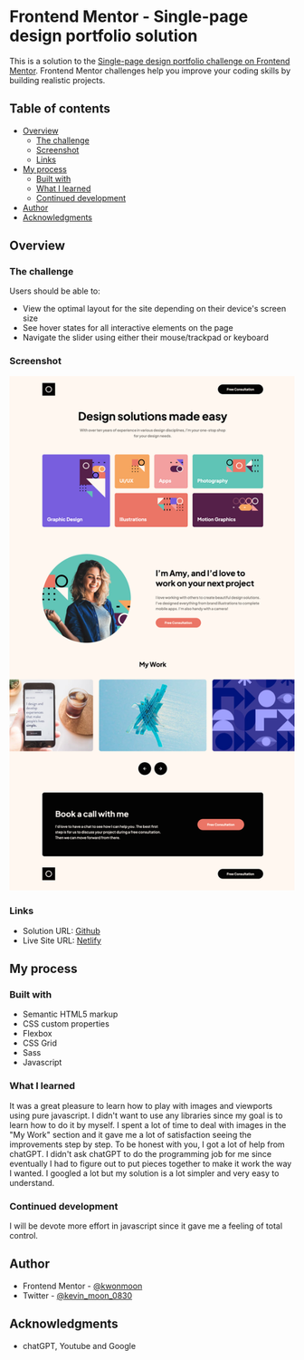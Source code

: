 # Frontend Mentor - Single-page design portfolio solution

This is a solution to the [Single-page design portfolio challenge on Frontend Mentor](https://www.frontendmentor.io/challenges/singlepage-design-portfolio-2MMhyhfKVo). Frontend Mentor challenges help you improve your coding skills by building realistic projects. 

## Table of contents

- [Overview](#overview)
  - [The challenge](#the-challenge)
  - [Screenshot](#screenshot)
  - [Links](#links)
- [My process](#my-process)
  - [Built with](#built-with)
  - [What I learned](#what-i-learned)
  - [Continued development](#continued-development)
- [Author](#author)
- [Acknowledgments](#acknowledgments)

## Overview

### The challenge

Users should be able to:

- View the optimal layout for the site depending on their device's screen size
- See hover states for all interactive elements on the page
- Navigate the slider using either their mouse/trackpad or keyboard

### Screenshot

![](./screenshot.png)

### Links

- Solution URL: [Github](https://github.com/kwonmoon/single-page-design-portfolio)
- Live Site URL: [Netlify](https://gregarious-biscuit-5bf221.netlify.app/)

## My process

### Built with

- Semantic HTML5 markup
- CSS custom properties
- Flexbox
- CSS Grid
- Sass
- Javascript

### What I learned

It was a great pleasure to learn how to play with images and viewports using pure javascript. I didn't want to use any libraries since my goal is to learn how to do it by myself. I spent a lot of time to deal with images in the "My Work" section and it gave me a lot of satisfaction seeing the improvements step by step. To be honest with you, I got a lot of help from chatGPT. I didn't ask chatGPT to do the programming job for me since eventually I had to figure out to put pieces together to make it work the way I wanted. I googled a lot but my solution is a lot simpler and very easy to understand.


### Continued development

I will be devote more effort in javascript since it gave me a feeling of total control.

## Author

- Frontend Mentor - [@kwonmoon](https://www.frontendmentor.io/profile/kwonmoon)
- Twitter - [@kevin_moon_0830](https://www.twitter.com/kevin_moon_0830)

## Acknowledgments

- chatGPT, Youtube and Google